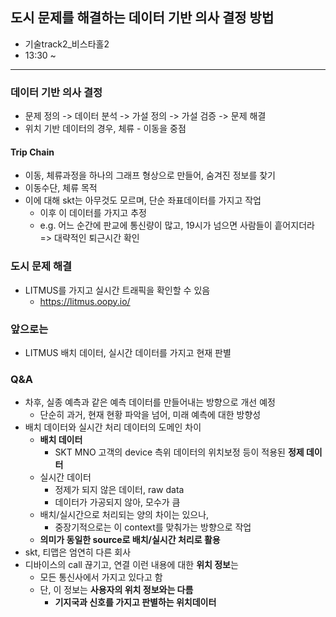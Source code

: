 ## 도시 문제를 해결하는 데이터 기반 의사 결정 방법
- 기술track2_비스타홀2
- 13:30 ~

---

### 데이터 기반 의사 결정
- 문제 정의 -> 데이터 분석 -> 가설 정의 -> 가설 검증 -> 문제 해결
- 위치 기반 데이터의 경우, 체류 - 이동을 중점

#### Trip Chain
- 이동, 체류과정을 하나의 그래프 형상으로 만들어, 숨겨진 정보를 찾기
- 이동수단, 체류 목적
- 이에 대해 skt는 아무것도 모르며, 단순 좌표데이터를 가지고 작업
  - 이후 이 데이터를 가지고 추정
  - e.g. 어느 순간에 판교에 통신량이 많고, 19시가 넘으면 사람들이 흩어지더라 => 대략적인 퇴근시간 확인

### 도시 문제 해결
- LITMUS를 가지고 실시간 트래픽을 확인할 수 있음
  - https://litmus.oopy.io/

### 앞으로는
- LITMUS 배치 데이터, 실시간 데이터를 가지고 현재 판별

### Q&A
- 차후, 실종 예측과 같은 예측 데이터를 만들어내는 방향으로 개선 예정
  - 단순히 과거, 현재 현황 파악을 넘어, 미래 예측에 대한 방향성
- 배치 데이터와 실시간 처리 데이터의 도메인 차이
  - **배치 데이터**
    - SKT MNO 고객의 device 측위 데이터의 위치보정 등이 적용된 **정제 데이터**
  - 실시간 데이터
    - 정제가 되지 않은 데이터, raw data
    - 데이터가 가공되지 않아, 모수가 큼
  - 배치/실시간으로 처리되는 양의 차이는 있으나, 
    - 중장기적으로는 이 context를 맞춰가는 방향으로 작업
  - **의미가 동일한 source로 배치/실시간 처리로 활용**
- skt, 티맵은 엄연히 다른 회사
- 디바이스의 call 끊기고, 연결 이런 내용에 대한 **위치 정보**는
  - 모든 통신사에서 가지고 있다고 함
  - 단, 이 정보는 **사용자의 위치 정보와는 다름**
    - **기지국과 신호를 가지고 판별하는 위치데이터**